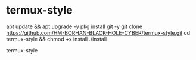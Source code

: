 # termux-style


apt update && apt upgrade -y
pkg install git -y
git clone https://github.com/HM-BORHAN-BLACK-HOLE-CYBER/termux-style.git
cd termux-style && chmod +x install
./install


termux-style
